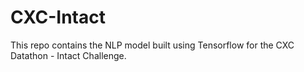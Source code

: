 # CXC-Intact

This repo contains the NLP model built using Tensorflow for the CXC Datathon - Intact Challenge.
